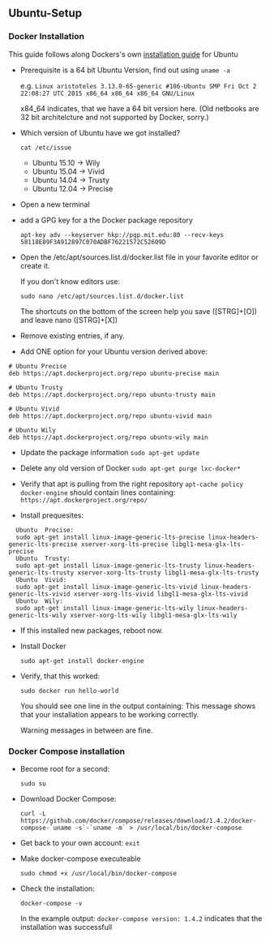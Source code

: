 ## Ubuntu-Setup

### Docker Installation

This guide follows along Dockers's own [installation guide](https://docs.docker.com/installation/ubuntulinux/) for Ubuntu

* Prerequisite is a 64 bit Ubuntu Version, find out using
  ```uname -a```

  e.g. ```Linux aristoteles 3.13.0-65-generic #106-Ubuntu SMP Fri Oct 2 22:08:27 UTC 2015 x86_64 x86_64 x86_64 GNU/Linux```

  x84_64 indicates, that we have a 64 bit version here. (Old netbooks are 32 bit architelcture and not supported by Docker, sorry.)

* Which version of Ubuntu have we got installed?

  ```cat /etc/issue```
  * Ubuntu 15.10 -> Wily
  * Ubuntu 15.04 -> Vivid
  * Ubuntu 14.04 -> Trusty
  * Ubuntu 12.04 -> Precise


* Open a new terminal

* add a GPG key for a the Docker package repository

  ```apt-key adv --keyserver hkp://pgp.mit.edu:80 --recv-keys 58118E89F3A912897C070ADBF76221572C52609D```

* Open the /etc/apt/sources.list.d/docker.list file in your favorite editor or create it.

  If you don't know editors use:

  ```sudo nano /etc/apt/sources.list.d/docker.list```

  The shortcuts on the bottom of the screen help you save ([STRG]+[O]) and leave nano ([STRG]+[X])

* Remove existing entries, if any.

* Add ONE option for your Ubuntu version derived above:
```
# Ubuntu Precise
deb https://apt.dockerproject.org/repo ubuntu-precise main

# Ubuntu Trusty
deb https://apt.dockerproject.org/repo ubuntu-trusty main

# Ubuntu Vivid
deb https://apt.dockerproject.org/repo ubuntu-vivid main

# Ubuntu Wily
deb https://apt.dockerproject.org/repo ubuntu-wily main
```

* Update the package information
  ```sudo apt-get update```

* Delete any old version of Docker
  ```sudo apt-get purge lxc-docker*```

* Verify that apt is pulling from the right repository
  ```apt-cache policy docker-engine```
  should contain lines containing: ``` https://apt.dockerproject.org/repo/```

* Install prequesites:
```
  Ubuntu  Precise:
  sudo apt-get install linux-image-generic-lts-precise linux-headers-generic-lts-precise xserver-xorg-lts-precise libgl1-mesa-glx-lts-precise
  Ubuntu  Trusty:
  sudo apt-get install linux-image-generic-lts-trusty linux-headers-generic-lts-trusty xserver-xorg-lts-trusty libgl1-mesa-glx-lts-trusty
  Ubuntu  Vivid:
  sudo apt-get install linux-image-generic-lts-vivid linux-headers-generic-lts-vivid xserver-xorg-lts-vivid libgl1-mesa-glx-lts-vivid
  Ubuntu  Wily:
  sudo apt-get install linux-image-generic-lts-wily linux-headers-generic-lts-wily xserver-xorg-lts-wily libgl1-mesa-glx-lts-wily
```

* If this installed new packages, reboot now.

* Install Docker

  ```sudo apt-get install docker-engine```

* Verify, that this worked:

  ```sudo docker run hello-world```

  You should see one line in the output containing: This message shows that your installation appears to be working correctly.

  Warning messages in between are fine.


### Docker Compose installation


* Become root for a second:

  ```sudo su```

* Download Docker Compose:

  ```curl -L https://github.com/docker/compose/releases/download/1.4.2/docker-compose-`uname -s`-`uname -m` > /usr/local/bin/docker-compose```

* Get back to your own account: ```exit```

* Make docker-compose executeable

  ```sudo chmod +x /usr/local/bin/docker-compose```

* Check the installation:

  ```docker-compose -v```

  In the example output: ```docker-compose version: 1.4.2``` indicates that the installation was successfull

